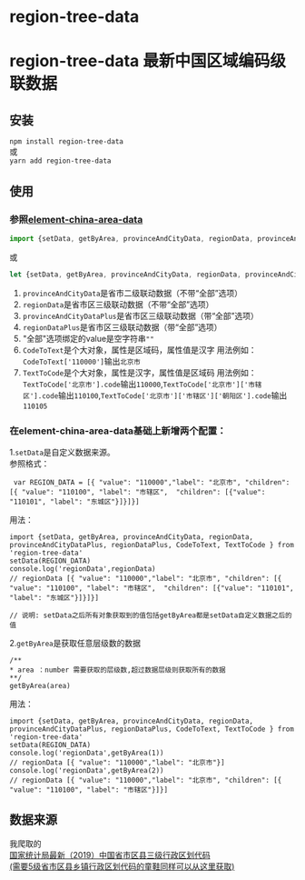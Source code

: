 # region-tree-data
# region-tree-data  最新中国区域编码级联数据




## 安装

  `npm install region-tree-data`
  <br>
  或
  <br>
  `yarn add region-tree-data`


## 使用
### 参照[element-china-area-data](https://github.com/Plortinus/element-china-area-data)
```js
import {setData, getByArea, provinceAndCityData, regionData, provinceAndCityDataPlus, regionDataPlus, CodeToText, TextToCode } from 'region-tree-data'
```
或
```js
let {setData, getByArea, provinceAndCityData, regionData, provinceAndCityDataPlus, regionDataPlus, CodeToText, TextToCode } = require('region-tree-data')
```
  1. `provinceAndCityData`是省市二级联动数据（不带“全部”选项）
  2. `regionData`是省市区三级联动数据（不带“全部”选项）
  3. `provinceAndCityDataPlus`是省市区三级联动数据（带“全部”选项）
  4. `regionDataPlus`是省市区三级联动数据（带“全部”选项）
  5. "全部"选项绑定的value是空字符串`""`
  6. `CodeToText`是个大对象，属性是区域码，属性值是汉字 用法例如：`CodeToText['110000']`输出`北京市`
  7. `TextToCode`是个大对象，属性是汉字，属性值是区域码 用法例如：`TextToCode['北京市'].code`输出`110000`,`TextToCode['北京市']['市辖区'].code`输出`110100`,`TextToCode['北京市']['市辖区']['朝阳区'].code`输出`110105`

### 在element-china-area-data基础上新增两个配置：
  1.`setData`是自定义数据来源。<br>
  参照格式：
  
```
 var REGION_DATA = [{ "value": "110000","label": "北京市", "children": [{ "value": "110100", "label": "市辖区",  "children": [{"value": "110101", "label": "东城区"}]}]}]
```
  用法：
  
```
import {setData, getByArea, provinceAndCityData, regionData, provinceAndCityDataPlus, regionDataPlus, CodeToText, TextToCode } from 'region-tree-data'
setData(REGION_DATA)
console.log('regionData',regionData)
// regionData [{ "value": "110000","label": "北京市", "children": [{ "value": "110100", "label": "市辖区",  "children": [{"value": "110101", "label": "东城区"}]}]}]

// 说明: setData之后所有对象获取到的值包括getByArea都是setData自定义数据之后的值

```
  2.`getByArea`是获取任意层级数的数据
```
/**
* area ：number 需要获取的层级数,超过数据层级则获取所有的数据 
**/
getByArea(area)
```
  用法：

```
import {setData, getByArea, provinceAndCityData, regionData, provinceAndCityDataPlus, regionDataPlus, CodeToText, TextToCode } from 'region-tree-data'
setData(REGION_DATA)
console.log('regionData',getByArea(1))
// regionData [{ "value": "110000","label": "北京市"}]
console.log('regionData',getByArea(2))
// regionData [{ "value": "110000","label": "北京市", "children": [{ "value": "110100", "label": "市辖区"}]}]
```

## 数据来源
我爬取的<br>
[国家统计局最新（2019）中国省市区县三级行政区划代码<br>(需要5级省市区县乡镇行政区划代码的童鞋同样可以从这里获取)](https://github.com/lyhmyd1211/AreaJson_CN)




